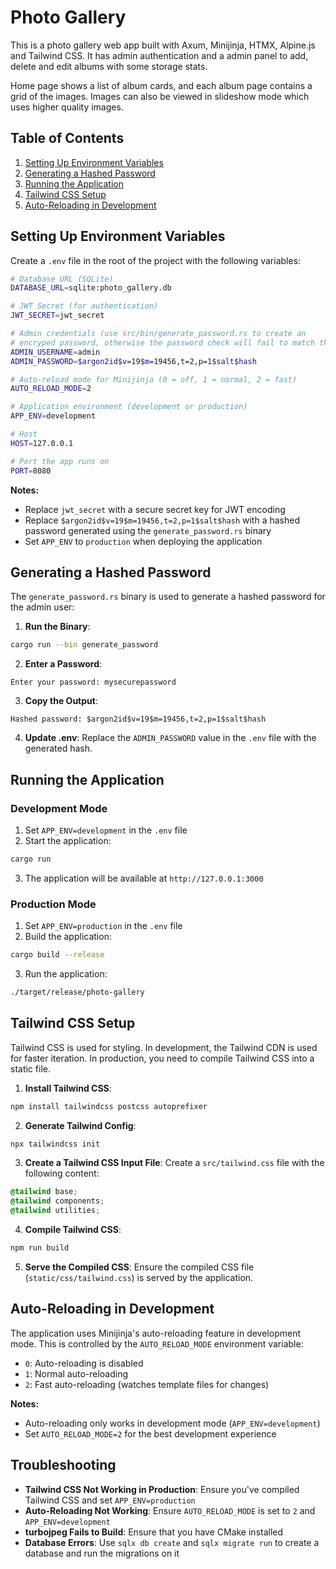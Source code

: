 # Photo Gallery

This is a photo gallery web app built with Axum, Minijinja, HTMX, Alpine.js and Tailwind CSS. It has admin authentication and a admin panel to add, delete and edit albums with some storage stats. 

Home page shows a list of album cards, and each album page contains a grid of the images. Images can also be viewed in slideshow mode which uses higher quality images.

## Table of Contents
1. [Setting Up Environment Variables](#setting-up-environment-variables)
2. [Generating a Hashed Password](#generating-a-hashed-password)
3. [Running the Application](#running-the-application)
4. [Tailwind CSS Setup](#tailwind-css-setup)
5. [Auto-Reloading in Development](#auto-reloading-in-development)

## Setting Up Environment Variables

Create a `.env` file in the root of the project with the following variables:

```bash
# Database URL (SQLite)
DATABASE_URL=sqlite:photo_gallery.db

# JWT Secret (for authentication)
JWT_SECRET=jwt_secret

# Admin credentials (use src/bin/generate_password.rs to create an
# encryped password, otherwise the password check will fail to match the hashes)
ADMIN_USERNAME=admin
ADMIN_PASSWORD=$argon2id$v=19$m=19456,t=2,p=1$salt$hash

# Auto-reload mode for Minijinja (0 = off, 1 = normal, 2 = fast)
AUTO_RELOAD_MODE=2

# Application environment (development or production)
APP_ENV=development

# Host
HOST=127.0.0.1

# Port the app runs on
PORT=8080
```

**Notes:**
* Replace `jwt_secret` with a secure secret key for JWT encoding
* Replace `$argon2id$v=19$m=19456,t=2,p=1$salt$hash` with a hashed password generated using the `generate_password.rs` binary
* Set `APP_ENV` to `production` when deploying the application

## Generating a Hashed Password

The `generate_password.rs` binary is used to generate a hashed password for the admin user:

1. **Run the Binary**:
```bash
cargo run --bin generate_password
```

2. **Enter a Password**:
```
Enter your password: mysecurepassword
```

3. **Copy the Output**:
```
Hashed password: $argon2id$v=19$m=19456,t=2,p=1$salt$hash
```

4. **Update .env**: Replace the `ADMIN_PASSWORD` value in the `.env` file with the generated hash.

## Running the Application

### Development Mode

1. Set `APP_ENV=development` in the `.env` file
2. Start the application:
```bash
cargo run
```
3. The application will be available at `http://127.0.0.1:3000`

### Production Mode

1. Set `APP_ENV=production` in the `.env` file
2. Build the application:
```bash
cargo build --release
```
3. Run the application:
```bash
./target/release/photo-gallery
```

## Tailwind CSS Setup

Tailwind CSS is used for styling. In development, the Tailwind CDN is used for faster iteration. In production, you need to compile Tailwind CSS into a static file.

1. **Install Tailwind CSS**:
```bash
npm install tailwindcss postcss autoprefixer
```

2. **Generate Tailwind Config**:
```bash
npx tailwindcss init
```

3. **Create a Tailwind CSS Input File**:
Create a `src/tailwind.css` file with the following content:
```css
@tailwind base;
@tailwind components;
@tailwind utilities;
```

4. **Compile Tailwind CSS**:
```bash
npm run build
```

5. **Serve the Compiled CSS**: Ensure the compiled CSS file (`static/css/tailwind.css`) is served by the application.

## Auto-Reloading in Development

The application uses Minijinja's auto-reloading feature in development mode. This is controlled by the `AUTO_RELOAD_MODE` environment variable:

* `0`: Auto-reloading is disabled
* `1`: Normal auto-reloading
* `2`: Fast auto-reloading (watches template files for changes)

**Notes:**
* Auto-reloading only works in development mode (`APP_ENV=development`)
* Set `AUTO_RELOAD_MODE=2` for the best development experience

## Troubleshooting

* **Tailwind CSS Not Working in Production**: Ensure you've compiled Tailwind CSS and set `APP_ENV=production`
* **Auto-Reloading Not Working**: Ensure `AUTO_RELOAD_MODE` is set to `2` and `APP_ENV=development`
* **turbojpeg Fails to Build**: Ensure that you have CMake installed
* **Database Errors**: Use `sqlx db create` and `sqlx migrate run` to create a database and run the migrations on it